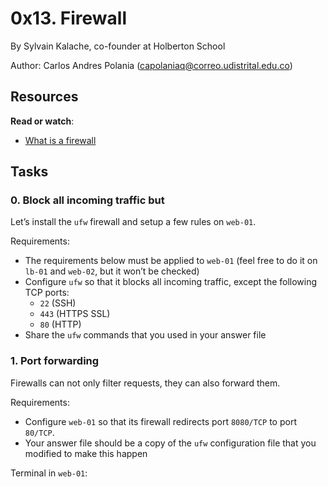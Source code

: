 # 0x13. Firewall

By Sylvain Kalache, co-founder at Holberton School

Author: Carlos Andres Polania (capolaniaq@correo.udistrital.edu.co)

## Resources

**Read or watch**:

-   [What is a firewall](https://intranet.hbtn.io/rltoken/QS5iHSDU_woydPRIb68sOw "What is a firewall")

## Tasks
### 0. Block all incoming traffic but
Let’s install the  `ufw`  firewall and setup a few rules on  `web-01`.

Requirements:

-   The requirements below must be applied to  `web-01`  (feel free to do it on  `lb-01`  and  `web-02`, but it won’t be checked)
-   Configure  `ufw`  so that it blocks all incoming traffic, except the following TCP ports:
    -   `22`  (SSH)
    -   `443`  (HTTPS SSL)
    -   `80`  (HTTP)
-   Share the  `ufw`  commands that you used in your answer file

### 1. Port forwarding
Firewalls can not only filter requests, they can also forward them.

Requirements:

-   Configure  `web-01`  so that its firewall redirects port  `8080/TCP`  to port  `80/TCP`.
-   Your answer file should be a copy of the  `ufw`  configuration file that you modified to make this happen

Terminal in  `web-01`:
